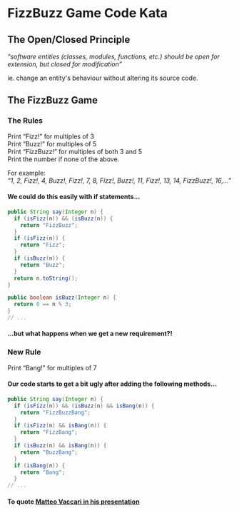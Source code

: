 # FizzBuzz Game Code Kata

## The Open/Closed Principle

*“software entities (classes, modules, functions, etc.) should be open for extension, but closed for modification”*

ie.
change an entity's behaviour without altering its source code.

## The FizzBuzz Game

### The Rules
Print “Fizz!” for multiples of 3<br />
Print “Buzz!” for multiples of 5<br />
Print “FizzBuzz!” for multiples of both 3 and 5<br />
Print the number if none of the above.<br />

For example:<br />
*“1, 2, Fizz!, 4, Buzz!, Fizz!, 7, 8, Fizz!, Buzz!, 11, Fizz!, 13, 14, FizzBuzz!, 16,...”*

#### We could do this easily with if statements...
``` java
public String say(Integer n) {
  if (isFizz(n)) && (isBuzz(n)) {
    return "FizzBuzz";
  }
  if (isFizz(n)) {
    return "Fizz";
  }
  if (isBuzz(n)) {
    return "Buzz";
  }
  return n.toString();
}

public boolean isBuzz(Integer n) {
  return 0 == n % 3;
}
// ...
```
#### ...but what happens when we get a new requirement?!

### New Rule
Print “Bang!” for multiples of 7

#### Our code starts to get a bit ugly after adding the following methods...
``` java
public String say(Integer n) {
  if (isFizz(n)) && (isBuzz(n) && isBang(n)) {
    return "FizzBuzzBang";
  }
  if (isFizz(n) && isBang(n)) {
    return "FizzBang";
  }
  if (isBuzz(n) && isBang(n)) {
    return "BuzzBang";
  }
  if (isBang(n)) {
    return "Bang";
  }
// ...
```
#### To quote [Matteo Vaccari in his presentation](http://www.slideshare.net/xpmatteo/20101125-ocpxpday)
